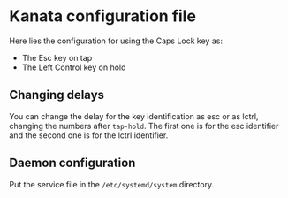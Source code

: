 # Kanata configuration file
Here lies the configuration for using the Caps Lock key as:
- The Esc key on tap
- The Left Control key on hold

## Changing delays
You can change the delay for the key identification as esc or as lctrl, changing the numbers after `tap-hold`. The first one is for the esc identifier and the second one is for the lctrl identifier.

## Daemon configuration
Put the service file in the `/etc/systemd/system` directory.

